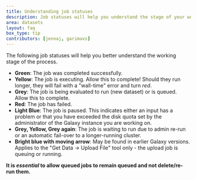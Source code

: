 ```yaml
---
title: Understanding job statuses
description: Job statuses will help you understand the stage of your working.
area: datasets
layout: faq
box_type: tip
contributors: [jennaj, garimavs]
---
```


The following job statuses will help you better understand the working stage of the process.

- **Green**: The job was completed successfully.
- **Yellow**: The job is executing. Allow this to complete! Should they run longer, they will fail with a "wall-time" error and turn _red_.
- **Grey**: The job is being evaluated to run (new dataset) or is queued. Allow this to complete.
- **Red**: The job has failed.
- **Light Blue**: The job is paused. This indicates either an input has a problem or that you have exceeded the disk quota set by the administrator of the Galaxy instance you are working on.
- **Grey, Yellow, Grey again**: The job is waiting to run due to admin re-run or an automatic fail-over to a longer-running cluster.
- **Bright blue with moving arrow**: May be found in earlier Galaxy versions. Applies to the "Get Data → Upload File" tool only - the upload job is queuing or running.

**It is _essential_ to allow queued jobs to remain queued and not delete/re-run them.**
